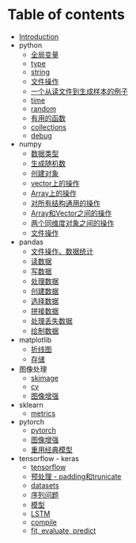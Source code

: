 # Table of contents

* [Introduction](README.md)
* python
    * [全局变量](python/global.md)
    * [type](python/type.md)
    * [string](python/string.md)
    * [文件操作](python/file.md)
    * [一个从读文件到生成样本的例子](python/fileexample.md)
    * [time](python/time.md)
    * [random](python/random.md)
    * [有用的函数](python/UsefulFunctions.md)
    * [collections](python/collections.md)
    * [debug](python/sys.md)
* numpy
    * [数据类型](numpy/Type.md)
    * [生成随机数](numpy/random.md)
    * [创建对象](numpy/Create.md)
    * [vector上的操作](numpy/OneVector.md)
    * [Array上的操作](numpy/OneArray.md)
    * [对所有结构通用的操作](numpy/Common.md)
    * [Array和Vector之间的操作](numpy/ArrayVector.md)
    * [两个同维度对象之间的操作](numpy/TwoObjectWithSameDimension.md)
    * [文件操作](numpy/File.md)
* pandas
    * [文件操作、数据统计](pandas/FileAnalyse.md)
    * [读数据](pandas/ReadData.md)
    * [写数据](pandas/WriteData.md)
    * [处理数据](pandas/HandleData.md)
    * [创建数据](pandas/CreateData.md)
    * [选择数据](pandas/SelectData.md)
    * [拼接数据](pandas/Concatenation.md)
    * [处理丢失数据](pandas/MissingData.md)
    * [绘制数据](pandas/PlotData.md)
* matplotlib
    * [折线图](matplotlib/plot.md)
    * [存储](matplotlib/store.md)
* 图像处理
    * [skimage](skimage/skimage.md)
    * [cv](skimage/cv.md)
    * [图像增强](skimage/Albumentations.md)
* sklearn
    * [metrics](sklearn/Metrics.md)
* pytorch
    * [pytorch](pytorch/pytorch.md)
    * [图像增强](pytorch/transforms.md)
    * [重用经典模型](pytorch/Models.md)
* tensorflow - keras
    * [tensorflow](keras/tensorflow.md)
    * [预处理 - padding和trunicate](keras/preprocessing.md)
    * [datasets](keras/datasets.md)
    * [序列问题](keras/sequences.md)
    * [模型](keras/model.md)
    * [LSTM](keras/LSTM.md)
    * [compile](keras/compile.md)
    * [fit, evaluate, predict](keras/fit.md)